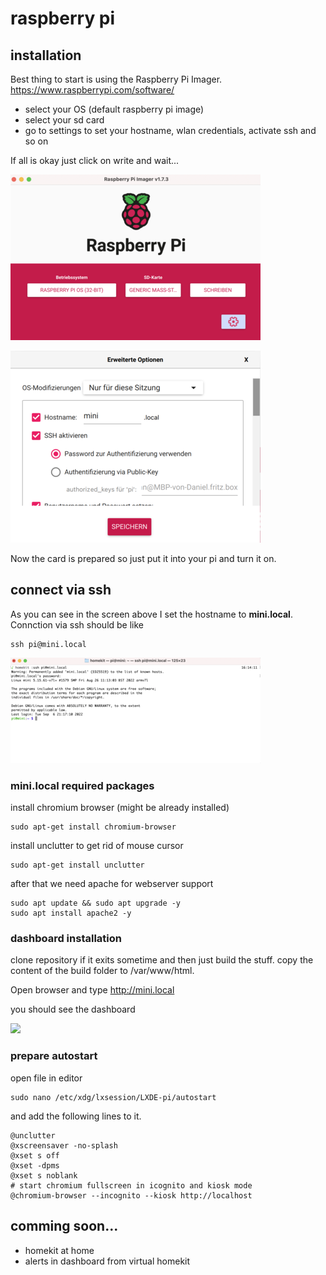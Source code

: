 # raspberry pi 

## installation

Best thing to start is using the Raspberry Pi Imager. 
https://www.raspberrypi.com/software/

- select your OS (default raspberry pi image) 
- select your sd card
- go to settings to set your hostname, wlan credentials, activate ssh and so on

If all is okay just click on write and wait...

![imager](./screens/imager.png)

  
![settings](./screens/settings.png)

Now the card is prepared so just put it into your pi and turn it on.

## connect via ssh

As you can see in the screen above I set the hostname to **mini.local**. Connction via ssh should be like

```
ssh pi@mini.local
```

![ssh](./screens/ssh.png)

### mini.local required packages

install chromium browser (might be already installed)
```
sudo apt-get install chromium-browser
```

install unclutter to get rid of mouse cursor

```
sudo apt-get install unclutter
```

after that we need apache for webserver support
```
sudo apt update && sudo apt upgrade -y
sudo apt install apache2 -y
```

### dashboard installation

clone repository if it exits sometime and then just build the stuff. 
copy the content of the build folder to /var/www/html.

Open browser and type http://mini.local

you should see the dashboard

![](./screens/browser.png)


### prepare autostart

open file in editor

```
sudo nano /etc/xdg/lxsession/LXDE-pi/autostart
```

and add the following lines to it.

```
@unclutter
@xscreensaver -no-splash
@xset s off
@xset -dpms
@xset s noblank
# start chromium fullscreen in icognito and kiosk mode
@chromium-browser --incognito --kiosk http://localhost
```

## comming soon...

- homekit at home 
- alerts in dashboard from virtual homekit